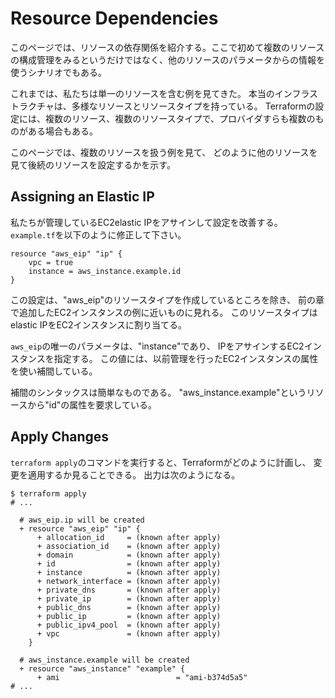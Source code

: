 # Resource Dependencies
このページでは、リソースの依存関係を紹介する。ここで初めて複数のリソースの構成管理をみるというだけではなく、他のリソースのパラメータからの情報を使うシナリオでもある。

これまでは、私たちは単一のリソースを含む例を見てきた。
本当のインフラストラクチャは、多様なリソースとリソースタイプを持っている。
Terraformの設定には、複数のリソース、複数のリソースタイプで、プロバイダすらも複数のものがある場合もある。

このページでは、複数のリソースを扱う例を見て、
どのように他のリソースを見て後続のリソースを設定するかを示す。

## Assigning an Elastic IP
私たちが管理しているEC2elastic IPをアサインして設定を改善する。
`example.tf`を以下のように修正して下さい。

```
resource "aws_eip" "ip" {
    vpc = true
    instance = aws_instance.example.id
}
```

この設定は、"aws_eip"のリソースタイプを作成しているところを除き、
前の章で追加したEC2インスタンスの例に近いものに見れる。
このリソースタイプはelastic IPをEC2インスタンスに割り当てる。

`aws_eip`の唯一のパラメータは、"instance"であり、
IPをアサインするEC2インスタンスを指定する。
この値には、以前管理を行ったEC2インスタンスの属性を使い補間している。

補間のシンタックスは簡単なものである。
"aws_instance.example"というリソースから"id"の属性を要求している。

## Apply Changes
`terraform apply`のコマンドを実行すると、Terraformがどのように計画し、
変更を適用するか見ることできる。
出力は次のようになる。

```
$ terraform apply
# ...

  # aws_eip.ip will be created
  + resource "aws_eip" "ip" {
      + allocation_id     = (known after apply)
      + association_id    = (known after apply)
      + domain            = (known after apply)
      + id                = (known after apply)
      + instance          = (known after apply)
      + network_interface = (known after apply)
      + private_dns       = (known after apply)
      + private_ip        = (known after apply)
      + public_dns        = (known after apply)
      + public_ip         = (known after apply)
      + public_ipv4_pool  = (known after apply)
      + vpc               = (known after apply)
    }

  # aws_instance.example will be created
  + resource "aws_instance" "example" {
      + ami                          = "ami-b374d5a5"
# ...
```